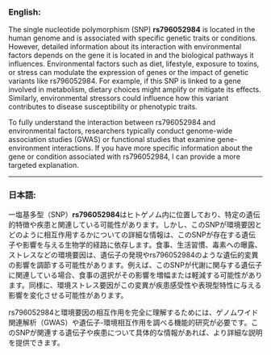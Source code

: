 ### English:
The single nucleotide polymorphism (SNP) **rs796052984** is located in the human genome and is associated with specific genetic traits or conditions. However, detailed information about its interaction with environmental factors depends on the gene it is located in and the biological pathways it influences. Environmental factors such as diet, lifestyle, exposure to toxins, or stress can modulate the expression of genes or the impact of genetic variants like rs796052984. For example, if this SNP is linked to a gene involved in metabolism, dietary choices might amplify or mitigate its effects. Similarly, environmental stressors could influence how this variant contributes to disease susceptibility or phenotypic traits.

To fully understand the interaction between rs796052984 and environmental factors, researchers typically conduct genome-wide association studies (GWAS) or functional studies that examine gene-environment interactions. If you have more specific information about the gene or condition associated with rs796052984, I can provide a more targeted explanation.

---

### 日本語:
一塩基多型（SNP）**rs796052984**はヒトゲノム内に位置しており、特定の遺伝的特徴や疾患と関連している可能性があります。しかし、このSNPが環境要因とどのように相互作用するかについての詳細な情報は、このSNPが存在する遺伝子や影響を与える生物学的経路に依存します。食事、生活習慣、毒素への曝露、ストレスなどの環境要因は、遺伝子の発現やrs796052984のような遺伝的変異の影響を調節する可能性があります。例えば、このSNPが代謝に関与する遺伝子に関連している場合、食事の選択がその影響を増幅または軽減する可能性があります。同様に、環境ストレス要因がこの変異が疾患感受性や表現型特性に与える影響を変化させる可能性があります。

rs796052984と環境要因の相互作用を完全に理解するためには、ゲノムワイド関連解析（GWAS）や遺伝子-環境相互作用を調べる機能的研究が必要です。このSNPが関連する遺伝子や疾患について具体的な情報があれば、より詳細な説明を提供できます。
